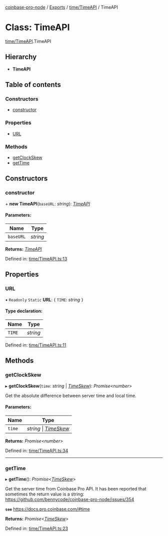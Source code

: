 [coinbase-pro-node](../../README.md) / [Exports](../../modules.md) / [time/TimeAPI](../../modules/time_timeapi.md) / TimeAPI

# Class: TimeAPI

[time/TimeAPI](../../modules/time_timeapi.md).TimeAPI

## Hierarchy

- **TimeAPI**

## Table of contents

### Constructors

- [constructor](timeapi.timeapi.md#constructor)

### Properties

- [URL](timeapi.timeapi.md#url)

### Methods

- [getClockSkew](timeapi.timeapi.md#getclockskew)
- [getTime](timeapi.timeapi.md#gettime)

## Constructors

### constructor

\+ **new TimeAPI**(`baseURL`: _string_): [_TimeAPI_](timeapi.timeapi.md)

#### Parameters:

| Name      | Type     |
| --------- | -------- |
| `baseURL` | _string_ |

**Returns:** [_TimeAPI_](timeapi.timeapi.md)

Defined in: [time/TimeAPI.ts:13](https://github.com/bennycode/coinbase-pro-node/blob/bf1bcdd/src/time/TimeAPI.ts#L13)

## Properties

### URL

▪ `Readonly` `Static` **URL**: { `TIME`: _string_ }

#### Type declaration:

| Name   | Type     |
| ------ | -------- |
| `TIME` | _string_ |

Defined in: [time/TimeAPI.ts:11](https://github.com/bennycode/coinbase-pro-node/blob/bf1bcdd/src/time/TimeAPI.ts#L11)

## Methods

### getClockSkew

▸ **getClockSkew**(`time`: _string_ \| [_TimeSkew_](../../interfaces/time/timeapi.timeskew.md)): _Promise_<_number_\>

Get the absolute difference between server time and local time.

#### Parameters:

| Name   | Type                                                                |
| ------ | ------------------------------------------------------------------- |
| `time` | _string_ \| [_TimeSkew_](../../interfaces/time/timeapi.timeskew.md) |

**Returns:** _Promise_<_number_\>

Defined in: [time/TimeAPI.ts:34](https://github.com/bennycode/coinbase-pro-node/blob/bf1bcdd/src/time/TimeAPI.ts#L34)

---

### getTime

▸ **getTime**(): _Promise_<[_TimeSkew_](../../interfaces/time/timeapi.timeskew.md)\>

Get the server time from Coinbase Pro API. It has been reported that sometimes the return value is a string: https://github.com/bennycode/coinbase-pro-node/issues/354

**`see`** https://docs.pro.coinbase.com/#time

**Returns:** _Promise_<[_TimeSkew_](../../interfaces/time/timeapi.timeskew.md)\>

Defined in: [time/TimeAPI.ts:23](https://github.com/bennycode/coinbase-pro-node/blob/bf1bcdd/src/time/TimeAPI.ts#L23)
